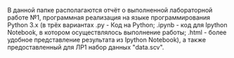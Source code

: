 В данной папке располагаются отчёт о выполненной лабораторной работе №1,
программная реализация на языке программирования Python 3.x (в трёх
вариантах .py - Код на Python; .ipynb - код для Ipython Notebook, в котором
осуществлялось выполнение работы; .html - более удобное представление
результата из Ipython Notebook), а также предоставленный для ЛР1
набор данных "data.scv".